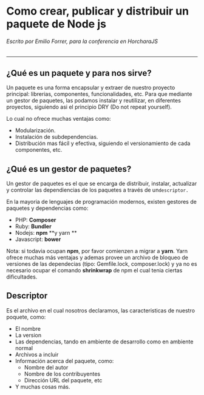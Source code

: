 # Como crear, publicar y distribuir un paquete de Node js

###### Escrito por Emilio Forrer,  para la conferencia en HorcharaJS

---

## ¿Qué es un paquete y para nos sirve?

Un paquete es una forma encapsular y extraer de nuestro proyecto principal: librerias, componentes, funcionalidades, etc. Para que mediante un gestor de paquetes, las podamos instalar y reutilizar, en diferentes proyectos, siguiendo asi el principio DRY \(Do not repeat yourself\).

Lo cual no ofrece muchas ventajas como:

* Modularización.
* Instalación de subdependencias.
* Distribución mas fácil y efectiva, siguiendo el versionamiento de cada componentes, etc.

## ¿Qué es un gestor de paquetes?

Un gestor de paquetes es el que se encarga de distribuir, instalar, actualizar y controlar las dependiencias de los paquetes a través de un`descriptor.`

En la mayoria de lenguajes de programación modernos, existen gestores de paquetes y dependencias como:

* PHP: **Composer**
* Ruby: **Bundler**
* Nodejs: **npm** **y yarn **
* Javascript: **bower**

Nota: si todavia ocupan **npm**, por favor comienzen a migrar a **yarn**. Yarn ofrece muchas más ventajas y ademas provee un archivo de bloqueo de versiones de las dependecias \(tipo: Gemfile.lock, composer.lock\) y ya no es necesario ocupar el comando **shrinkwrap** de npm el cual tenia ciertas dificultades.

## Descriptor

Es el archivo en el cual nosotros declaramos, las caracteristicas de nuestro poquete, como:

* El nombre
* La version
* Las dependencias, tando en ambiente de desarrollo como en ambiente  normal
* Archivos a incluir
* Información acerca del paquete, como:
  * Nombre del autor
  * Nombre de los contribuyentes
  * Dirección URL del paquete, etc
* Y muchas cosas más.



